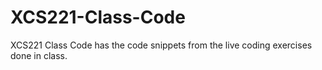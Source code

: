 # XCS221-Class-Code
XCS221 Class Code has the code snippets from the live coding exercises done in class.
